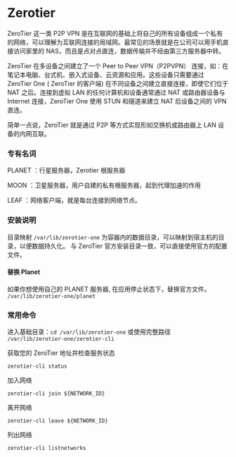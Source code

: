 # Zerotier

ZeroTier 这一类 P2P VPN 是在互联网的基础上将自己的所有设备组成一个私有的网络，可以理解为互联网连接的局域网。最常见的场景就是在公司可以用手机直接访问家里的
NAS，而且是点对点直连，数据传输并不经由第三方服务器中转。

ZeroTier 在多设备之间建立了一个 Peer to Peer VPN（P2PVPN） 连接，如：在笔记本电脑、台式机、嵌入式设备、云资源和应用。这些设备只需要通过
ZeroTier One ( ZeroTier 的客户端) 在不同设备之间建立直接连接，即使它们位于 NAT 之后。连接到虚拟 LAN 的任何计算机和设备通常通过
NAT 或路由器设备与 Internet 连接，ZeroTier One 使用 STUN 和隧道来建立 NAT 后设备之间的 VPN 直连。

简单一点说，ZeroTier 就是通过 P2P 等方式实现形如交换机或路由器上 LAN 设备的内网互联。

### 专有名词

PLANET ：行星服务器，Zerotier 根服务器

MOON ：卫星服务器，用户自建的私有根服务器，起到代理加速的作用

LEAF ：网络客户端，就是每台连接到网络节点。

### 安装说明

目录映射  `/var/lib/zerotier-one` 为容器内的数据目录，可以映射到宿主机的目录，以便数据持久化。
与 ZeroTier 官方安装目录一致，可以直接使用官方的配置文件。

#### 替换 Planet

如果你想使用自己的 PLANET 服务器, 在应用停止状态下，替换官方文件。
`/var/lib/zerotier-one/planet`

### 常用命令

进入基础目录：`cd /var/lib/zerotier-one` 或使用完整路径 `/var/lib/zerotier-one/zerotier-cli`

获取您的 ZeroTier 地址并检查服务状态

```shell
zerotier-cli status
```

加入网络

```shell
zerotier-cli join ${NETWORK_ID}

```

离开网络

```shell
zerotier-cli leave ${NETWORK_ID}

```

列出网络

```shell
zerotier-cli listnetworks
```
